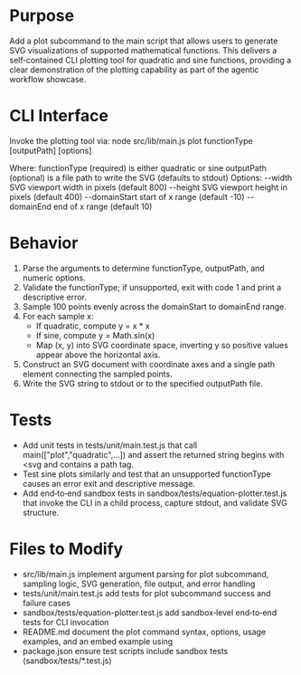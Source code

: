 # Purpose

Add a plot subcommand to the main script that allows users to generate SVG visualizations of supported mathematical functions. This delivers a self‐contained CLI plotting tool for quadratic and sine functions, providing a clear demonstration of the plotting capability as part of the agentic workflow showcase.

# CLI Interface

Invoke the plotting tool via:
  node src/lib/main.js plot functionType [outputPath] [options]

Where:
  functionType (required) is either quadratic or sine
  outputPath (optional) is a file path to write the SVG (defaults to stdout)
  Options:
    --width <number>    SVG viewport width in pixels (default 800)
    --height <number>   SVG viewport height in pixels (default 400)
    --domainStart <number>   start of x range (default -10)
    --domainEnd <number>     end of x range (default 10)

# Behavior

1. Parse the arguments to determine functionType, outputPath, and numeric options.
2. Validate the functionType; if unsupported, exit with code 1 and print a descriptive error.
3. Sample 100 points evenly across the domainStart to domainEnd range.
4. For each sample x:
   - If quadratic, compute y = x * x
   - If sine, compute y = Math.sin(x)
   - Map (x, y) into SVG coordinate space, inverting y so positive values appear above the horizontal axis.
5. Construct an SVG document with coordinate axes and a single path element connecting the sampled points.
6. Write the SVG string to stdout or to the specified outputPath file.

# Tests

- Add unit tests in tests/unit/main.test.js that call main(["plot","quadratic",...]) and assert the returned string begins with <svg and contains a path tag.
- Test sine plots similarly and test that an unsupported functionType causes an error exit and descriptive message.
- Add end‐to‐end sandbox tests in sandbox/tests/equation-plotter.test.js that invoke the CLI in a child process, capture stdout, and validate SVG structure.

# Files to Modify

- src/lib/main.js   implement argument parsing for plot subcommand, sampling logic, SVG generation, file output, and error handling
- tests/unit/main.test.js   add tests for plot subcommand success and failure cases
- sandbox/tests/equation-plotter.test.js   add sandbox‐level end‐to‐end tests for CLI invocation
- README.md   document the plot command syntax, options, usage examples, and an embed example using <img>
- package.json   ensure test scripts include sandbox tests (sandbox/tests/*.test.js)